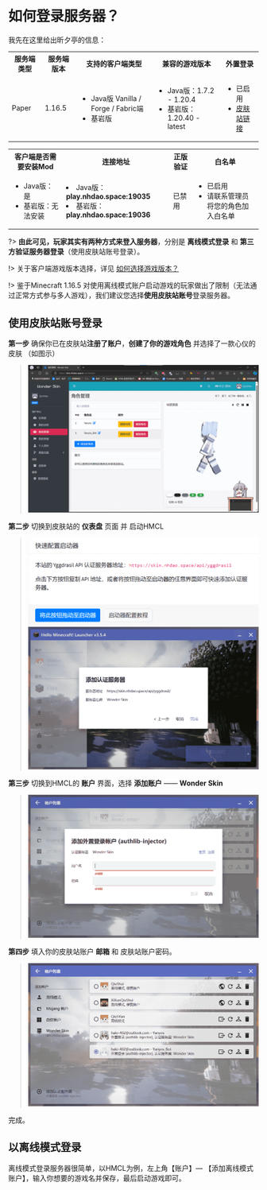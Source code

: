 # 如何登录服务器？

我先在这里给出昕夕亭的信息：

<table>
    <tr>
        <th>服务端类型</th>
        <th>服务端版本</th>
        <th>支持的客户端类型</th>
        <th>兼容的游戏版本</th>
        <th>外置登录</th>
    </tr>
    <tr>
        <td>Paper</td>
        <td>1.16.5</td>
        <td>
            <ul>
                <li>Java版 Vanilla / Forge / Fabric端</li>
                <li>基岩版</li>
            </ul>
        </td>
        <td>
            <ul>
                <li>Java版：1.7.2 - 1.20.4</li>
                <li>基岩版：1.20.40 - latest</li>
            </ul>
        </td>
        <td>
            <ul>
                <li>已启用</li>
                <li><a href="https://skin.nhdao.space" target="_blank">皮肤站链接</a></li>
            </ul>
        </td>
    </tr>
</table>
<table>
    <tr>
        <th>客户端是否需要安装Mod</th>
        <th>连接地址</th>
        <th>正版验证</th>
        <th>白名单</th>
    </tr>
    <tr>
        <td>
            <ul>
                <li>Java版：是</li>
                <li>基岩版：无法安装</li>
            </ul>
        </td>        
        <td>
            <li>Java版：<b>play.nhdao.space:19035</b></li>
            <li>基岩版：<b>play.nhdao.space:19036</b></li>
        </td>
        <td>
            已禁用
        </td>
        <td>
            <ul>
                <li>已启用</li>
                <li>请联系管理员将您的角色加入白名单</li>
            </ul>
        </td>
    </tr>
</table>


?> **由此可见，玩家其实有两种方式来登入服务器**，分别是 **离线模式登录** 和 **第三方验证服务器登录**（使用皮肤站账号登录）。

!> 关于客户端游戏版本选择，详见 [如何选择游戏版本？](version.md)

!> 鉴于Minecraft 1.16.5 对使用离线模式账户启动游戏的玩家做出了限制（无法通过正常方式参与多人游戏），我们建议您选择**使用皮肤站账号**登录服务器。


## 使用皮肤站账号登录

**第一步** 确保你已在皮肤站**注册了账户**，**创建了你的游戏角色** 并选择了一款心仪的皮肤 （如图示）

> ![屏幕截图 2023-12-04 210458](assets/images/1.png)

**第二步** 切换到皮肤站的 **仪表盘** 页面 并 启动HMCL

> <img src="assets/images/2.png" alt="屏幕截图 2023-12-04 211041" style="zoom:50%;" />
>
> <img src="assets/images/3.png" alt="屏幕截图 2023-12-04 211151" style="zoom:50%;" />

**第三步** 切换到HMCL的 **账户** 界面，选择 **添加账户** —— **Wonder Skin**

> <img src="assets/images/4.png" alt="屏幕截图 2023-12-04 211433" style="zoom:50%;" />

**第四步** 填入你的皮肤站账户 **邮箱** 和 皮肤站账户密码。

> <img src="assets/images/5.png" alt="屏幕截图 2023-12-04 211603" style="zoom:50%;" />

完成。

## 以离线模式登录

离线模式登录服务器很简单，以HMCL为例，左上角【账户】— 【添加离线模式账户】，输入你想要的游戏名并保存，最后启动游戏即可。
